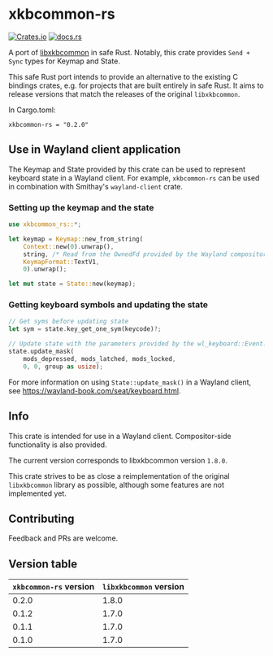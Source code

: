 # xkbcommon-rs

[![Crates.io](https://img.shields.io/crates/v/xkbcommon-rs.svg)](https://crates.io/crates/xkbcommon-rs)
[![docs.rs](https://img.shields.io/docsrs/xkbcommon-rs/latest)](https://docs.rs/xkbcommon-rs/latest/xkbcommon_rs/)

A port of [libxkbcommon](https://github.com/xkbcommon/libxkbcommon) in safe Rust. Notably, this crate provides `Send + Sync` types for Keymap and State.

This safe Rust port intends to provide an alternative to the existing C bindings crates, e.g. for projects that are built entirely in safe Rust. It aims to release versions that match the releases of the original `libxkbcommon`.

In Cargo.toml:
```
xkbcommon-rs = "0.2.0"
```
 
 ## Use in Wayland client application

The Keymap and State provided by this crate can be used to represent keyboard state in a Wayland client. For example, `xkbcommon-rs` can be used in combination with Smithay's `wayland-client` crate.

 ### Setting up the keymap and the state
 ```rust
 use xkbcommon_rs::*;

 let keymap = Keymap::new_from_string(
     Context::new(0).unwrap(),
     string, /* Read from the OwnedFd provided by the Wayland compositor */
     KeymapFormat::TextV1,
     0).unwrap();

 let mut state = State::new(keymap);

 ```

 ### Getting keyboard symbols and updating the state


 ```rust
 // Get syms before updating state
 let sym = state.key_get_one_sym(keycode)?;

 // Update state with the parameters provided by the wl_keyboard::Event::Modifiers{..} event
 state.update_mask(
     mods_depressed, mods_latched, mods_locked,
     0, 0, group as usize);
 ```

 For more information on using `State::update_mask()` in a Wayland client, see <https://wayland-book.com/seat/keyboard.html>.

## Info

This crate is intended for use in a Wayland client. Compositor-side functionality is also provided. 

The current version corresponds to libxkbcommon version `1.8.0`.

 This crate strives to be as close a reimplementation of the original `libxkbcommon` library as possible, although some features are not implemented yet.

## Contributing

Feedback and PRs are welcome.

 ## Version table
| `xkbcommon-rs` version | `libxkbcommon` version |
|------------------------|------------------------|
| 0.2.0                  | 1.8.0                  |
| 0.1.2                  | 1.7.0                  |
| 0.1.1                  | 1.7.0                  |
| 0.1.0                  | 1.7.0                  |
